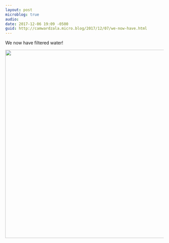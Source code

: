 ```yaml
---
layout: post
microblog: true
audio: 
date: 2017-12-06 19:09 -0500
guid: http://camwardzala.micro.blog/2017/12/07/we-now-have.html
---
```

We now have filtered water!

<img src="http://camwardzala.com/uploads/2018/476d5dfa97.jpg" width="600" height="600" />
